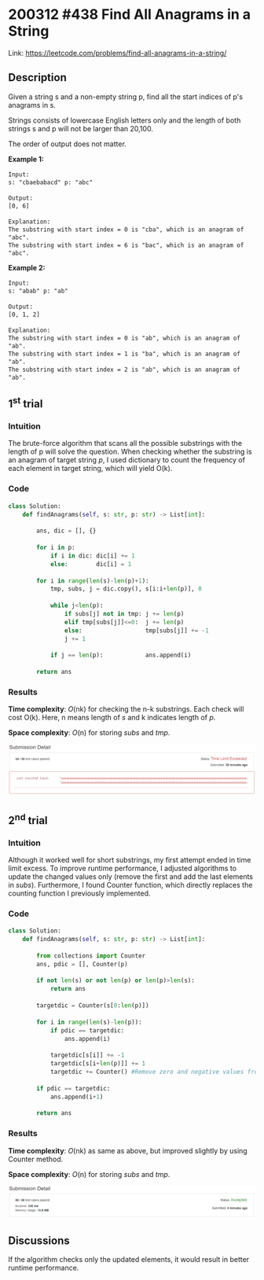 # 200312 #438 Find All Anagrams in a String
Link: https://leetcode.com/problems/find-all-anagrams-in-a-string/

## Description
Given a string s and a non-empty string p, find all the start indices of p's anagrams in s.

Strings consists of lowercase English letters only and the length of both strings s and p will not be larger than 20,100.

The order of output does not matter.

**Example 1:**

    Input:
    s: "cbaebabacd" p: "abc"

    Output:
    [0, 6]

    Explanation:
    The substring with start index = 0 is "cba", which is an anagram of "abc".
    The substring with start index = 6 is "bac", which is an anagram of "abc".

**Example 2:**

    Input:
    s: "abab" p: "ab"

    Output:
    [0, 1, 2]

    Explanation:
    The substring with start index = 0 is "ab", which is an anagram of "ab".
    The substring with start index = 1 is "ba", which is an anagram of "ab".
    The substring with start index = 2 is "ab", which is an anagram of "ab".

## 1<sup>st</sup> trial

### Intuition
The brute-force algorithm that scans all the possible substrings with the length of p will solve the question. When checking whether the substring is an anagram of target string *p*, I used dictionary to count the frequency of each element in target string, which will yield O(k).

### Code
```python
class Solution:
    def findAnagrams(self, s: str, p: str) -> List[int]:
        
        ans, dic = [], {}
        
        for i in p:
            if i in dic: dic[i] += 1
            else:        dic[i] = 1
        
        for i in range(len(s)-len(p)+1):
            tmp, subs, j = dic.copy(), s[i:i+len(p)], 0
            
            while j<len(p):
                if subs[j] not in tmp: j += len(p)
                elif tmp[subs[j]]<=0:  j += len(p)
                else:                  tmp[subs[j]] += -1
                j += 1
                
            if j == len(p):            ans.append(i)
        
        return ans
```

### Results
**Time complexity**: *O*(nk) for checking the n-k substrings. Each check will cost O(k). Here, n means length of *s* and k indicates length of *p*.

**Space complexity**: *O*(n) for storing *subs* and *tmp*.

![1st trial](https://github.com/minyookim/DailyCoding/blob/master/200312%20%23438%20Find%20All%20anagrams%20in%20a%20String/1st%20trial.PNG)

## 2<sup>nd</sup> trial

### Intuition
Although it worked well for short substrings, my first attempt ended in time limit excess. To improve runtime performance, I adjusted algorithms to update the changed values only (remove the first and add the last elements in *subs*). Furthermore, I found Counter function, which directly replaces the counting function I previously implemented.

### Code
```python
class Solution:
    def findAnagrams(self, s: str, p: str) -> List[int]:
        
        from collections import Counter
        ans, pdic = [], Counter(p)
        
        if not len(s) or not len(p) or len(p)>len(s):
            return ans
        
        targetdic = Counter(s[0:len(p)])
        
        for i in range(len(s)-len(p)):
            if pdic == targetdic:
                ans.append(i)
            
            targetdic[s[i]] += -1
            targetdic[s[i+len(p)]] += 1
            targetdic += Counter() #Remove zero and negative values from Counter
            
        if pdic == targetdic:
            ans.append(i+1)
        
        return ans
```

### Results
**Time complexity**: *O*(nk) as same as above, but improved slightly by using Counter method.

**Space complexity**: *O*(n) for storing *subs* and *tmp*.

![2nd trial](https://github.com/minyookim/DailyCoding/blob/master/200312%20%23438%20Find%20All%20anagrams%20in%20a%20String/2nd%20trial.PNG)

## Discussions
If the algorithm checks only the updated elements, it would result in better runtime performance.

